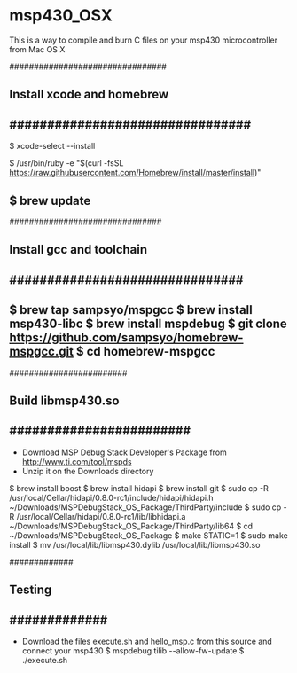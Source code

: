 # msp430_OSX
This is a way to compile and burn C files on your msp430 microcontroller from Mac OS X

################################
## Install xcode and homebrew ##
################################
------------------------------
$ xcode-select --install

$ /usr/bin/ruby -e "$(curl -fsSL https://raw.githubusercontent.com/Homebrew/install/master/install)"

$ brew update
------------------------------


###############################
## Install gcc and toolchain ##
###############################
------------------------------
$ brew tap sampsyo/mspgcc
$ brew install msp430-libc
$ brew install mspdebug
$ git clone https://github.com/sampsyo/homebrew-mspgcc.git
$ cd homebrew-mspgcc
------------------------------


########################
## Build libmsp430.so ##
########################
------------------------------
- Download MSP Debug Stack Developer's Package from http://www.ti.com/tool/mspds
- Unzip it on the Downloads directory

$ brew install boost
$ brew install hidapi
$ brew install git
$ sudo cp -R /usr/local/Cellar/hidapi/0.8.0-rc1/include/hidapi/hidapi.h ~/Downloads/MSPDebugStack_OS_Package/ThirdParty/include
$ sudo cp -R /usr/local/Cellar/hidapi/0.8.0-rc1/lib/libhidapi.a ~/Downloads/MSPDebugStack_OS_Package/ThirdParty/lib64
$ cd ~/Downloads/MSPDebugStack_OS_Package
$ make STATIC=1
$ sudo make install
$ mv /usr/local/lib/libmsp430.dylib /usr/local/lib/libmsp430.so


#############
## Testing ##
#############
------------------------------
- Download the files execute.sh and hello_msp.c from this source and connect your msp430
$ mspdebug tilib --allow-fw-update
$ ./execute.sh
